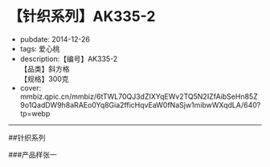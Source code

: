 # 【针织系列】AK335-2

- pubdate: 2014-12-26
- tags: 爱心桃
- description:【编号】AK335-2 <br>【品类】斜方格<br>【规格】300克
- cover: mmbiz.qpic.cn/mmbiz/6tTWL70QJ3dZIXYqEWv2TQ5N2IZfAibSeHn85Z9o1QadDW9h8aRAEo0Yq8Gia2fficHqvEaW0fNaSjw1mibwWXqdLA/640?tp=webp
------

##针织系列

###产品样张一

